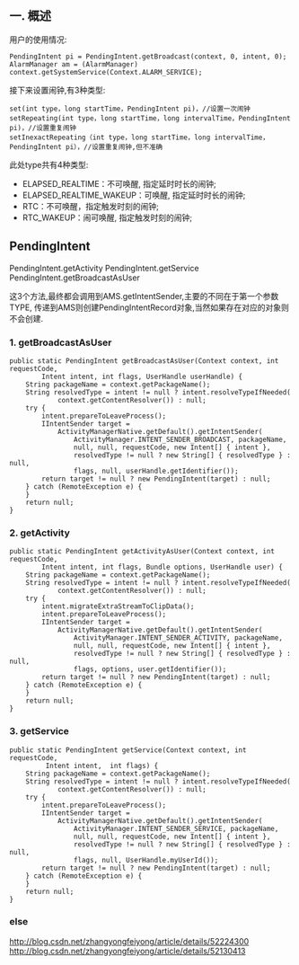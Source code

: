 ## 一. 概述


用户的使用情况:

    PendingIntent pi = PendingIntent.getBroadcast(context, 0, intent, 0);  
    AlarmManager am = (AlarmManager) context.getSystemService(Context.ALARM_SERVICE);  

接下来设置闹钟,有3种类型:

    set(int type，long startTime，PendingIntent pi)，//设置一次闹钟
    setRepeating(int type，long startTime，long intervalTime，PendingIntent pi)，//设置重复闹钟
    setInexactRepeating（int type，long startTime，long intervalTime，PendingIntent pi），//设置重复闹钟,但不准确

此处type共有4种类型:

- ELAPSED_REALTIME：不可唤醒, 指定延时时长的闹钟;
- ELAPSED_REALTIME_WAKEUP：可唤醒, 指定延时时长的闹钟;
- RTC：不可唤醒，指定触发时刻的闹钟;
- RTC_WAKEUP：闹可唤醒, 指定触发时刻的闹钟;



##  PendingIntent

PendingIntent.getActivity
PendingIntent.getService
PendingIntent.getBroadcastAsUser

这3个方法,最终都会调用到AMS.getIntentSender,主要的不同在于第一个参数TYPE, 传递到AMS则创建PendingIntentRecord对象,当然如果存在对应的对象则不会创建.

### 1. getBroadcastAsUser

    public static PendingIntent getBroadcastAsUser(Context context, int requestCode,
            Intent intent, int flags, UserHandle userHandle) {
        String packageName = context.getPackageName();
        String resolvedType = intent != null ? intent.resolveTypeIfNeeded(
                context.getContentResolver()) : null;
        try {
            intent.prepareToLeaveProcess();
            IIntentSender target =
                ActivityManagerNative.getDefault().getIntentSender(
                    ActivityManager.INTENT_SENDER_BROADCAST, packageName,
                    null, null, requestCode, new Intent[] { intent },
                    resolvedType != null ? new String[] { resolvedType } : null,
                    flags, null, userHandle.getIdentifier());
            return target != null ? new PendingIntent(target) : null;
        } catch (RemoteException e) {
        }
        return null;
    }

### 2. getActivity

    public static PendingIntent getActivityAsUser(Context context, int requestCode,
            Intent intent, int flags, Bundle options, UserHandle user) {
        String packageName = context.getPackageName();
        String resolvedType = intent != null ? intent.resolveTypeIfNeeded(
                context.getContentResolver()) : null;
        try {
            intent.migrateExtraStreamToClipData();
            intent.prepareToLeaveProcess();
            IIntentSender target =
                ActivityManagerNative.getDefault().getIntentSender(
                    ActivityManager.INTENT_SENDER_ACTIVITY, packageName,
                    null, null, requestCode, new Intent[] { intent },
                    resolvedType != null ? new String[] { resolvedType } : null,
                    flags, options, user.getIdentifier());
            return target != null ? new PendingIntent(target) : null;
        } catch (RemoteException e) {
        }
        return null;
    }

### 3. getService

    public static PendingIntent getService(Context context, int requestCode,
             Intent intent,  int flags) {
        String packageName = context.getPackageName();
        String resolvedType = intent != null ? intent.resolveTypeIfNeeded(
                context.getContentResolver()) : null;
        try {
            intent.prepareToLeaveProcess();
            IIntentSender target =
                ActivityManagerNative.getDefault().getIntentSender(
                    ActivityManager.INTENT_SENDER_SERVICE, packageName,
                    null, null, requestCode, new Intent[] { intent },
                    resolvedType != null ? new String[] { resolvedType } : null,
                    flags, null, UserHandle.myUserId());
            return target != null ? new PendingIntent(target) : null;
        } catch (RemoteException e) {
        }
        return null;
    }







### else
http://blog.csdn.net/zhangyongfeiyong/article/details/52224300
http://blog.csdn.net/zhangyongfeiyong/article/details/52130413
